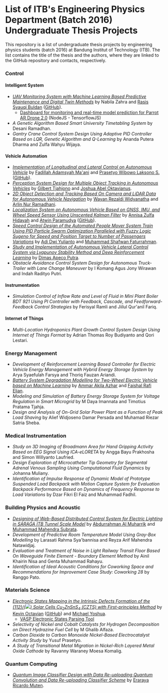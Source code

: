 # List of ITB's Engineering Physics Department (Batch 2016) Undergraduate Thesis Projects

This repository is a list of undergraduate thesis projects by engineering physics students (batch 2016) at Bandung Institut of Technology (ITB). The list contains the title of the thesis and the authors, where they are linked to the GitHub repository and contacts, respectively.

### Control
#### Intelligent System
- [*UAV Monitoring System with Machine Learning Based Predictive Maintenance and Digital Twin Methods*](https://github.com/rasisbuldan/ta-shop) by Nabila Zahra and [Rasis Syauqi Buldan](https://www.linkedin.com/in/rasis-syauqi-buldan-383837180) ([GitHub](https://github.com/rasisbuldan)).
    - [Dashboard for monitoring and real-time model prediction for Parrot AR Drone 2.0](https://github.com/rasisbuldan/airdash) (NodeJS - TensorflowJS)
- *A Genetic Algorithm Based Smart University Timetabling System* by Desani Ramadhan.
- *Gantry Crane Control System Design Using Adaptive PID Controller Based on LQR, Genetic Algorithm and Q-Learning* by Ananda Putera Dharma and Zulfa Wahyu Wijaya.
#### Vehicle Automation
- [*Implementation of Longitudinal and Lateral Control on Autonomous Vehicle*](https://github.com/fadamsyah/final-project) by [Fadillah Adamsyah Ma'ani](https://www.linkedin.com/in/fadamsyah/) and [Prasetyo Wibowo Laksono S.](https://www.linkedin.com/in/prasetyowls/) ([GitHub](https://github.com/mzprz)).
- [*Perception System Design for Multiple Object Tracking in Autonomous Vehicles*](https://github.com/GilbertTjahjono/Multiple_Object_Tracking) by [Gilbert Tjahjono](https://bit.ly/gilbert_tjahjono) and [Joshua Abel Oktavianus](https://www.linkedin.com/in/joshuaabel20/).
- [*2D Object Detection and Tracking Based On Camera and LiDAR Data for Autonomous Vehicle Navigation*](https://github.com/rezanatha/object-detector-fusion) by [Wayan Rezaldi Widyanatha](https://www.linkedin.com/in/wayanrezaldi) and [Arlin Nur Ramadhani](https://linkedin.com/in/arlin-nur-ramadhani).
- [*Localization System on Autonomous Vehicle Based on GNSS, IMU, and Wheel Speed Sensor Using Unscented Kalman Filter*](https://github.com/anzulfa/localization_system) by [Annisa Zulfa Hidayah](https://www.linkedin.com/in/annisa-zulfa-hidayah/) and [Atwin Paramudya](https://www.linkedin.com/in/paramudya/) ([GitHub](https://github.com/paramudya)).
- [*Speed Control Design of the Automated People Mover System Train Using PID Particle Swarm Optimization Paralleled with Fuzzy Logic Sugeno for Speed and Position Target to Number of Passengers Variations*](https://github.com/msffatur/final-project) by [Adi Dwi Yulianto](https://www.linkedin.com/in/adi-dwi-yulianto-79b9811a1/) and [Muhammad Shafwan Faturrahman](https://github.com/msffatur).
- [*Study and Implementation of Autonomous Vehicle Lateral Control System via Lyapunov Stability Method and Deep Reinforcement Learning*](https://github.com/dispectra/lyapunov_pf) by [Dimas Apeco Putra](https://github.com/dispectra).
- *Obstacle Avoidance Control System Design for Autonomous Truck-Trailer with Lane Change Maneuver* by I Komang Agus Jony Wirawan and Indah Radityo Putri.
#### Instrumentation
- *Simulation Control of Inflow Rate and Level of Fluid in Mini Plant Boiler BDT 921 Using PI Controller with Feedback, Cascade, and Feedforward-Feedback Control Strategies* by Ferisyal Ramli and Jiilul Qur'anil Fariq.
#### Internet of Things
- *Multi-Location Hydroponics Plant Growth Control System Design Using Internet of Things Format* by Adrian Thomas Roy Budiyanto and Qori Lestari.
<!-- ** by Muhamad Tartila Sahid. -->
### Energy Management
- *Development of Reinforcement Learning Based Controller for Electric Vehicle Energy Management with Hybrid Energy Storage System* by Arya Syaefulah Farsya and Thoriq Fauzan Ariandi.
- [*Battery System Degradation Modelling for Two-Wheel Electric Vehicle based on Machine Learning*](https://github.com/ammarakila17/tugas_akhir) by [Ammar Akila Azhar](https://www.linkedin.com/in/ammar-akila-azhar-36853a159/) and [Faishal Rafi Elian](https://www.linkedin.com/in/faishal-rafi-elian/).
- *Modeling and Simulation of Battery Energy Storage System for Voltage Regulation in Smart Microgrid* by M Daya Imannata and Timotius Pratama Tjahja.
- *Design and Analysis of On-Grid Solar Power Plant as a Function of Peak Load Shaving* by Alief Widjoseno Damar Persada and Muhamad Riezar Satria Sheba.
<!-- ** by Hanafi Kusumayudha and Salsabila. -->
<!-- ** by Diana Vitonia and Meilisa Dewi Kharisma. -->

### Medical Instrumentation
- *Study on 3D Imaging of Broadmann Area for Hand Gripping Activity Based on EEG Signal Using ICA-eLORETA* by Angga Bayu Prakhosha and Simon Willyanto Laufried.
- *Design Exploration of Microcatheter Tip Geometry for Segmental Adrenal Venous Sampling Using Computational Fluid Dynamics* by Johanna Muliany.
- *Identification of Impulse Response of Dynamic Model of Prototype Suspended Load Backpack with Motion Capture System for Evaluation Backpack Performance Based on Dynamics of Frequency Response to Load Variations* by Dzar Fikri El Faiz and Muhammad Fadhil.

### Building Physics and Acoustic
- [*Designing of Web-Based Distributed Control System for Electric Lighting in SARAGA ITB Tunnel Scale Model*](https://github.com/mumahendras3/saraga-tunnel-electric-lighting-control-prototype) by [Abdurrahman Al Muharrik](https://www.linkedin.com/in/abdurrahmanalmuharik/) and [Muhammad Mahendra Subrata](https://www.linkedin.com/in/mumahendras3/).
- *Development of Predictive Room Temperature Model Using Gray-Box Modelling* by Larasati Rahma Sya'bannisa and Reyza Arif Mahendra Natawidjaj.
- *Evaluation and Treatment of Noise in Light Railway Transit Floor Based On Waveguide Finite Element - Boundary Element Method* by Ainil Khairin Nisa and Genta Muhammad Rahayu.
- *Identification of Ideal Acoustic Conditions for Coworking Space and Recommendations for Improvement Case Study: Coworking 28* by Ranggo Pato.

### Materials Science
- [*Electronic States Mapping in the Intrinsic Defects Formation of the (112)/(<img src="https://render.githubusercontent.com/render/math?math=\overline{112}">) Solar Cells Cu<sub>2</sub>ZnSnS<sub>4</sub> (CZTS) with First-principles Method*](https://github.com/MichaelYoshua98/SolarCellCZTS) by [Kevin Octavian](https://www.linkedin.com/in/kevinoctavian/) ([GitHub](https://github.com/kvnoct)) and [Michael Yoshua](https://www.linkedin.com/in/michael-yoshua/).
    - [VASP Electronic States Parsing Tool](https://github.com/kvnoct/VASP-Electronic-States-Parser) 
- *Selectivity of Nickel and Cobalt Catalysts for Hydrogen Decomposition on Direct Hydrazine Fuel Cell* by M Ghalib Alfaza.
- *Carbon Dioxide to Carbon Monoxide Nickel-Based Electrocatalyst Activity Study* by Yusuf Prasetyo.
- *A Study of Transitional Metal Migration in Nickel-Rich Layered Metal Oxide Cathode* by Ravanny Waraney Moesa Komalig.

### Quantum Computing
- [*Quantum Image Classifier Design with Data Re-uploading Quantum Convolution and Data Re-uploading Classifier Scheme*](https://github.com/eraraya-ricardo/quantum_image_classifier) by [Eraraya Ricardo Muten](https://www.linkedin.com/in/e-ricardo/).
